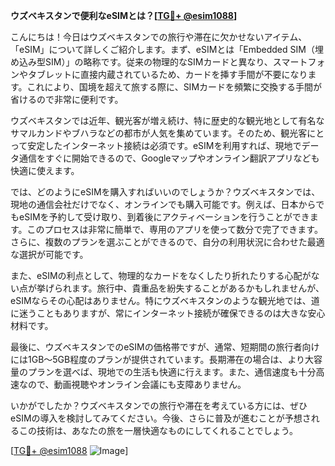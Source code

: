 **ウズベキスタンで便利なeSIMとは？[[TG💪+ @esim1088](https://t.me/s/esim1088)]**

こんにちは！今日はウズベキスタンでの旅行や滞在に欠かせないアイテム、「eSIM」について詳しくご紹介します。まず、eSIMとは「Embedded SIM（埋め込み型SIM）」の略称です。従来の物理的なSIMカードと異なり、スマートフォンやタブレットに直接内蔵されているため、カードを挿す手間が不要になります。これにより、国境を超えて旅する際に、SIMカードを頻繁に交換する手間が省けるので非常に便利です。

ウズベキスタンでは近年、観光客が増え続け、特に歴史的な観光地として有名なサマルカンドやブハラなどの都市が人気を集めています。そのため、観光客にとって安定したインターネット接続は必須です。eSIMを利用すれば、現地でデータ通信をすぐに開始できるので、Googleマップやオンライン翻訳アプリなども快適に使えます。

では、どのようにeSIMを購入すればいいのでしょうか？ウズベキスタンでは、現地の通信会社だけでなく、オンラインでも購入可能です。例えば、日本からでもeSIMを予約して受け取り、到着後にアクティベーションを行うことができます。このプロセスは非常に簡単で、専用のアプリを使って数分で完了できます。さらに、複数のプランを選ぶことができるので、自分の利用状況に合わせた最適な選択が可能です。

また、eSIMの利点として、物理的なカードをなくしたり折れたりする心配がない点が挙げられます。旅行中、貴重品を紛失することがあるかもしれませんが、eSIMならその心配はありません。特にウズベキスタンのような観光地では、道に迷うこともありますが、常にインターネット接続が確保できるのは大きな安心材料です。

最後に、ウズベキスタンでのeSIMの価格帯ですが、通常、短期間の旅行者向けには1GB〜5GB程度のプランが提供されています。長期滞在の場合は、より大容量のプランを選べば、現地での生活も快適に行えます。また、通信速度も十分高速なので、動画視聴やオンライン会議にも支障ありません。

いかがでしたか？ウズベキスタンでの旅行や滞在を考えている方には、ぜひeSIMの導入を検討してみてください。今後、さらに普及が進むことが予想されるこの技術は、あなたの旅を一層快適なものにしてくれることでしょう。

[[TG💪+ @esim1088](https://t.me/s/esim1088) ![Image](https://i.postimg.cc/Y0z9fWf4/image.png)]